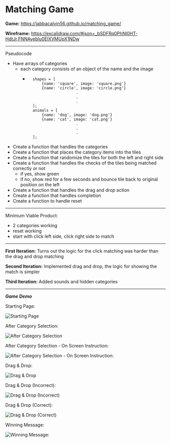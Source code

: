 # Matching Game

**Game:** https://jabbacalvin56.github.io/matching_game/

**Wireframe:** https://excalidraw.com/#json=_bSDFRq0PhNl0HT-HdtJr,FNNAyeblu0ElXVMUpX1NDw

---

Pseudocode
- Have arrays of categories
    - each category consists of an object of the name and the image
        - ```e.g.
            shapes = [
                {name: 'square', image: 'square.png'}
                {name: 'circle', image: 'circle.png'}
                               .
                               .
                               .   
            ];
            animals = [
                {name: 'dog', image: 'dog.png'}
                {name: 'cat', image: 'cat.png'}
                               .
                               .
                               .   
            ];
- Create a function that handles the categories
- Create a function that places the category items into the tiles
- Create a function that randomize the tiles for both the left and right side
- Create a function that handles the checks of the tiles being matched correctly or not
    - if yes, show green
    - if no, show red for a few seconds and bounce tile back to original position on the left
- Create a function that handles the drag and drop action
- Create a function that handles completion
- Create a function to handle reset

---

Minimum Viable Product:
- 2 categories working
- reset working
- start with click left side, click right side to match

---

**First Iteration:**
Turns out the logic for the click matching was harder than the drag and drop matching

**Second Iteration:**
Implemented drag and drop, the logic for showing the match is simpler

**Third Iteration:**
Added sounds and hidden categories

---

***Game Demo***

Starting Page:

![Starting Page](assets/images/readme/image.png)

After Category Selection:

![After Category Selection](assets/images/readme/image-1.png)

After Category Selection - On Screen Instruction:

![After Category Selection - On Screen Instruction:](assets/images/readme/image-6.png)

Drag & Drop:

![Drag & Drop](assets/images/readme/image-2.png)

Drag & Drop (Incorrect):

![Drag & Drop (Incorrect)](assets/images/readme/image-4.png)

Drag & Drop (Correct):

![Drag & Drop (Correct)](assets/images/readme/image-5.png)

Winning Message:

![Winning Message:](assets/images/readme/image-7.png)